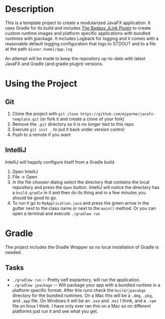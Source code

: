 # Description

This is a template project to create a modularized JavaFX application. It uses Gradle for its build and includes
[The Badass JLink Plugin](https://badass-jlink-plugin.beryx.org/releases/latest/) to create custom runtime images 
and platform specific applications with bundled runtimes with jpackage. It includes Logback for logging and it comes 
with a reasonable default logging configuration that logs to STDOUT and to a file at the path `${user.home}/app.log` 

An attempt will be made to keep the repository up-to-date with latest JavaFX and Gradle (and gradle plugin) versions.

# Using the Project

## Git

1. Clone the project with `git clone https://github.com/mjparme/javafx-template.git` (or fork it and create a clone of your fork)
1. Remove the `.git` directory so it is no longer tied to this repo
1. Execute `git init .` to put it back under version control
1. Push to a remote if you want 

## IntelliJ

IntelliJ will happily configure itself from a Gradle build. 

1. Open IntelliJ
2. File -> Open
3. In the file chooser dialog select the directory that contains the local repository and press the `Open` button. 
IntelliJ will notice the directory has a `build.gradle` in it and then do its thing and in a few minutes you should be good to go.
4. To run it go to `MyApplication.java` and press the green arrow in the gutter next to the class name or 
next to the `main()` method. Or you can open a terminal and execute `./gradlew run`


# Gradle

The project includes the Gradle Wrapper so no local installation of Gradle is needed. 

## Tasks

* `./gradlew run` -- Pretty self explantory, will run the application. 
* `./gradlew jpackage` -- Will package your app with a bundled runtime in a platform specific format. After this runs check the `build/jpacakge` directory for the bundled runtimes. On a Mac this will be a `.dmg`, `.pkg`, and `.app` file. On Windows it will be an `.exe` and `.msi` I think, and a `.rpm` file on linux I think. I have only ever ran this on a Mac so on different platforms just run it and see what you get.  
